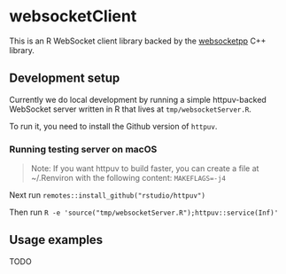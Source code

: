 # websocketClient

This is an R WebSocket client library backed by the [websocketpp](https://github.com/zaphoyd/websocketpp) C++ library.

## Development setup

Currently we do local development by running a simple httpuv-backed WebSocket server written in R that lives at `tmp/websocketServer.R`.

To run it, you need to install the Github version of `httpuv`.

### Running testing server on macOS

> Note: If you want httpuv to build faster, you can create a file at ~/.Renviron with the following content: `MAKEFLAGS=-j4`

Next run `remotes::install_github("rstudio/httpuv")`

Then run `R -e 'source("tmp/websocketServer.R");httpuv::service(Inf)'`

## Usage examples

TODO
